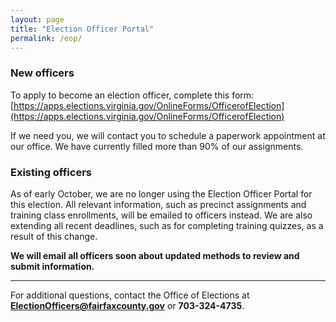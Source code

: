 ```yaml
---
layout: page
title: "Election Officer Portal"
permalink: /eop/
---
```


### New officers

To apply to become an election officer, complete this form: [https://apps.elections.virginia.gov/OnlineForms/OfficerofElection](https://apps.elections.virginia.gov/OnlineForms/OfficerofElection)

If we need you, we will contact you to schedule a paperwork appointment at our office. We have currently filled more than 90% of our assignments.

### Existing officers

As of early October, we are no longer using the Election Officer Portal for this election. All relevant information, such as precinct assignments and training class enrollments, will be emailed to officers instead. We are also extending all recent deadlines, such as for completing training quizzes, as a result of this change.

**We will email all officers soon about updated methods to review and submit information.**

---

For additional questions, contact the Office of Elections at **ElectionOfficers@fairfaxcounty.gov** or **703-324-4735**.
